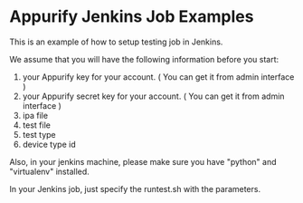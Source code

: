 Appurify Jenkins Job Examples
=============================

This is an example of how to setup testing job in Jenkins. 

We assume that you will have the following information before you start:

1. your Appurify key for your account. ( You can get it from admin interface )
2. your Appurify secret key for your account. ( You can get it from admin interface )
3. ipa file
4. test file
5. test type
6. device type id

Also, in your jenkins machine, please make sure you have "python" and "virtualenv" installed.

In your Jenkins job, just specify the runtest.sh with the parameters.

